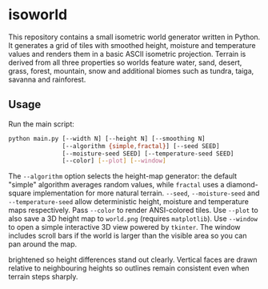 # isoworld

This repository contains a small isometric world generator written in Python. It
generates a grid of tiles with smoothed height, moisture and temperature values
and renders them in a basic ASCII isometric projection. Terrain is derived from
all three properties so worlds feature water, sand, desert, grass, forest,
mountain, snow and additional biomes such as tundra, taiga, savanna and
rainforest.

## Usage

Run the main script:

```bash
python main.py [--width N] [--height N] [--smoothing N]
               [--algorithm {simple,fractal}] [--seed SEED]
               [--moisture-seed SEED] [--temperature-seed SEED]
               [--color] [--plot] [--window]
```

The `--algorithm` option selects the height-map generator: the default "simple"
algorithm averages random values, while `fractal` uses a diamond-square
implementation for more natural terrain. `--seed`, `--moisture-seed` and
`--temperature-seed` allow deterministic height, moisture and temperature maps
respectively. Pass `--color` to render
ANSI-colored tiles. Use `--plot` to also save a 3D height map to `world.png`
(requires `matplotlib`). Use `--window` to open a simple interactive 3D view
powered by `tkinter`. The window includes scroll bars if the world is larger
than the visible area so you can pan around the map.

brightened so height differences stand out clearly. Vertical faces are drawn
relative to neighbouring heights so outlines remain consistent even when terrain
steps sharply.
